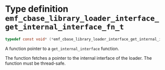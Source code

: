 # Type definition `emf_cbase_library_loader_interface_get_internal_interface_fn_t`

```c
typedef const void* (*emf_cbase_library_loader_interface_get_internal_interface_fn_t)(void);
```

A function pointer to a `get_internal_interface` function.

The function fetches a pointer to the internal interface of the loader.
The function must be thread-safe.
